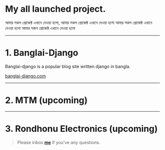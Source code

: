 # My all launched project.

আমার সকল প্রোজেক্ট এখানে দেওয়া হলো, আমার সকল প্রোজেক্ট এখানে দেওয়া হলো আমার সকল প্রোজেক্ট এখানে দেওয়া হলো আমার সকল প্রোজেক্ট এখানে দেওয়া হলো

---


# 1. Banglai-Django 
Banglai-django is a popular blog site written django in bangla.

[banglai-django.com](http://www.banglai-django.com/)


---


# 2. MTM (upcoming)


---

# 3. Rondhonu Electronics (upcoming)


> Please inbox **[me](https://www.facebook.com/shoriot)** if you've any questions.
